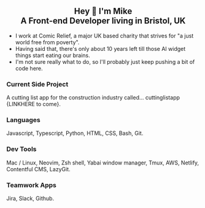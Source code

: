 <h2 align="center">Hey 👋 I'm Mike <br>A Front-end Developer living in Bristol, UK</h2>


- I work at Comic Relief, a major UK based charity that strives for "a just world free from poverty".
- Having said that, there's only about 10 years left till those AI widget things start eating our brains.
- I'm not sure really what to do, so I'll probably just keep pushing a bit of code here.

### Current Side Project
A cutting list app for the construction industry called... cuttinglistapp {LINKHERE to come}.

### Languages
Javascript, Typescript, Python, HTML, CSS, Bash, Git.

### Dev Tools
Mac / Linux, Neovim, Zsh shell, Yabai window manager, Tmux, AWS, Netlify, Contentful CMS, LazyGit.

### Teamwork Apps
Jira, Slack, Github.

